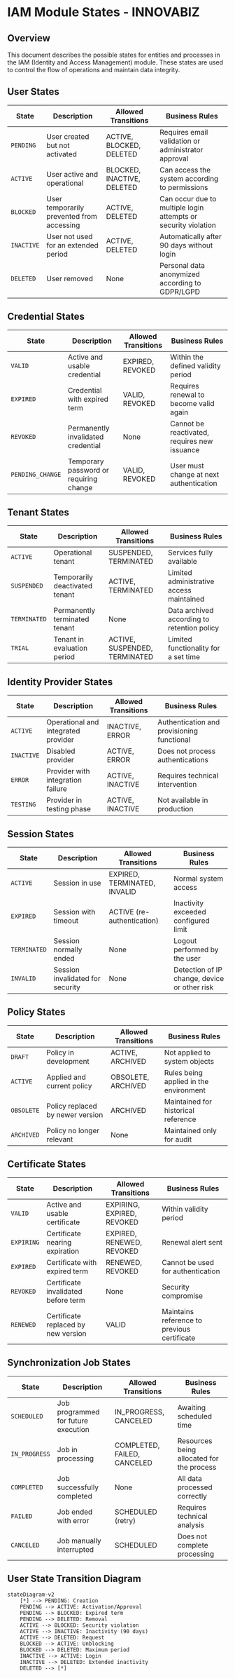 # IAM Module States - INNOVABIZ

## Overview

This document describes the possible states for entities and processes in the IAM (Identity and Access Management) module. These states are used to control the flow of operations and maintain data integrity.

## User States

| State | Description | Allowed Transitions | Business Rules |
|--------|-----------|------------------------|-------------------|
| `PENDING` | User created but not activated | ACTIVE, BLOCKED, DELETED | Requires email validation or administrator approval |
| `ACTIVE` | User active and operational | BLOCKED, INACTIVE, DELETED | Can access the system according to permissions |
| `BLOCKED` | User temporarily prevented from accessing | ACTIVE, DELETED | Can occur due to multiple login attempts or security violation |
| `INACTIVE` | User not used for an extended period | ACTIVE, DELETED | Automatically after 90 days without login |
| `DELETED` | User removed | None | Personal data anonymized according to GDPR/LGPD |

## Credential States

| State | Description | Allowed Transitions | Business Rules |
|--------|-----------|------------------------|-------------------|
| `VALID` | Active and usable credential | EXPIRED, REVOKED | Within the defined validity period |
| `EXPIRED` | Credential with expired term | VALID, REVOKED | Requires renewal to become valid again |
| `REVOKED` | Permanently invalidated credential | None | Cannot be reactivated, requires new issuance |
| `PENDING_CHANGE` | Temporary password or requiring change | VALID, REVOKED | User must change at next authentication |

## Tenant States

| State | Description | Allowed Transitions | Business Rules |
|--------|-----------|------------------------|-------------------|
| `ACTIVE` | Operational tenant | SUSPENDED, TERMINATED | Services fully available |
| `SUSPENDED` | Temporarily deactivated tenant | ACTIVE, TERMINATED | Limited administrative access maintained |
| `TERMINATED` | Permanently terminated tenant | None | Data archived according to retention policy |
| `TRIAL` | Tenant in evaluation period | ACTIVE, SUSPENDED, TERMINATED | Limited functionality for a set time |

## Identity Provider States

| State | Description | Allowed Transitions | Business Rules |
|--------|-----------|------------------------|-------------------|
| `ACTIVE` | Operational and integrated provider | INACTIVE, ERROR | Authentication and provisioning functional |
| `INACTIVE` | Disabled provider | ACTIVE, ERROR | Does not process authentications |
| `ERROR` | Provider with integration failure | ACTIVE, INACTIVE | Requires technical intervention |
| `TESTING` | Provider in testing phase | ACTIVE, INACTIVE | Not available in production |

## Session States

| State | Description | Allowed Transitions | Business Rules |
|--------|-----------|------------------------|-------------------|
| `ACTIVE` | Session in use | EXPIRED, TERMINATED, INVALID | Normal system access |
| `EXPIRED` | Session with timeout | ACTIVE (re-authentication) | Inactivity exceeded configured limit |
| `TERMINATED` | Session normally ended | None | Logout performed by the user |
| `INVALID` | Session invalidated for security | None | Detection of IP change, device or other risk |

## Policy States

| State | Description | Allowed Transitions | Business Rules |
|--------|-----------|------------------------|-------------------|
| `DRAFT` | Policy in development | ACTIVE, ARCHIVED | Not applied to system objects |
| `ACTIVE` | Applied and current policy | OBSOLETE, ARCHIVED | Rules being applied in the environment |
| `OBSOLETE` | Policy replaced by newer version | ARCHIVED | Maintained for historical reference |
| `ARCHIVED` | Policy no longer relevant | None | Maintained only for audit |

## Certificate States

| State | Description | Allowed Transitions | Business Rules |
|--------|-----------|------------------------|-------------------|
| `VALID` | Active and usable certificate | EXPIRING, EXPIRED, REVOKED | Within validity period |
| `EXPIRING` | Certificate nearing expiration | EXPIRED, RENEWED, REVOKED | Renewal alert sent |
| `EXPIRED` | Certificate with expired term | RENEWED, REVOKED | Cannot be used for authentication |
| `REVOKED` | Certificate invalidated before term | None | Security compromise |
| `RENEWED` | Certificate replaced by new version | VALID | Maintains reference to previous certificate |

## Synchronization Job States

| State | Description | Allowed Transitions | Business Rules |
|--------|-----------|------------------------|-------------------|
| `SCHEDULED` | Job programmed for future execution | IN_PROGRESS, CANCELED | Awaiting scheduled time |
| `IN_PROGRESS` | Job in processing | COMPLETED, FAILED, CANCELED | Resources being allocated for the process |
| `COMPLETED` | Job successfully completed | None | All data processed correctly |
| `FAILED` | Job ended with error | SCHEDULED (retry) | Requires technical analysis |
| `CANCELED` | Job manually interrupted | SCHEDULED | Does not complete processing |

## User State Transition Diagram

```mermaid
stateDiagram-v2
    [*] --> PENDING: Creation
    PENDING --> ACTIVE: Activation/Approval
    PENDING --> BLOCKED: Expired term
    PENDING --> DELETED: Removal
    ACTIVE --> BLOCKED: Security violation
    ACTIVE --> INACTIVE: Inactivity (90 days)
    ACTIVE --> DELETED: Request
    BLOCKED --> ACTIVE: Unblocking
    BLOCKED --> DELETED: Maximum period
    INACTIVE --> ACTIVE: Login
    INACTIVE --> DELETED: Extended inactivity
    DELETED --> [*]
```
